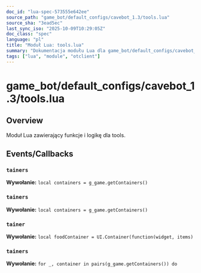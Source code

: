 ```yaml
---
doc_id: "lua-spec-573555e642ee"
source_path: "game_bot/default_configs/cavebot_1.3/tools.lua"
source_sha: "3ead5ec"
last_sync_iso: "2025-10-09T10:29:05Z"
doc_class: "spec"
language: "pl"
title: "Moduł Lua: tools.lua"
summary: "Dokumentacja modułu Lua dla game_bot/default_configs/cavebot_1.3/tools.lua"
tags: ["lua", "module", "otclient"]
---
```


# game_bot/default_configs/cavebot_1.3/tools.lua

## Overview

Moduł Lua zawierający funkcje i logikę dla tools.

## Events/Callbacks

### `tainers`

**Wywołanie:** `local containers = g_game.getContainers()`

### `tainers`

**Wywołanie:** `local containers = g_game.getContainers()`

### `tainer`

**Wywołanie:** `local foodContainer = UI.Container(function(widget, items)`

### `tainers`

**Wywołanie:** `for _, container in pairs(g_game.getContainers()) do`
